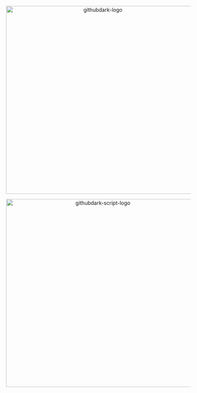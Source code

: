 <p align="center">
  <img alt="githubdark-logo" src="https://rawgit.com/StylishThemes/logos/master/github.dark/githubdark-mini.svg" width="512">
</p>

<p align="center">
  <img alt="githubdark-script-logo" src="https://rawgit.com/StylishThemes/logos/master/github.dark/githubdark-script-mini.svg" width="512">
</p>
